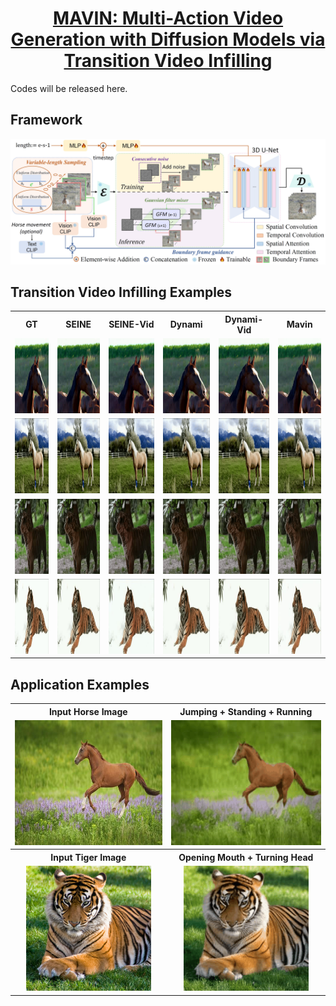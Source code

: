 <h1 style="text-align: center;"><a href="https://arxiv.org/abs/2405.18003">MAVIN: Multi-Action Video Generation with Diffusion Models via Transition Video Infilling</a></h1>

Codes will be released here.

## Framework
![framework](https://github.com/18445864529/MAVIN/blob/main/assets/framework.png)

## Transition Video Infilling Examples

<table>
  <tr>
    <th>GT</th>
    <th>SEINE</th>
    <th>SEINE-Vid</th>
    <th>Dynami</th>
    <th>Dynami-Vid</th>
    <th>Mavin</th>
  </tr>
  <tr>
    <td><img src="assets/exp1/gt.gif" width="120" height="120"></td>
    <td><img src="assets/exp1/seine.gif" width="120" height="120"></td>
    <td><img src="assets/exp1/seine-vid.gif" width="120" height="120"></td>
    <td><img src="assets/exp1/dynami.gif" width="120" height="120"></td>
    <td><img src="assets/exp1/dynami-vid.gif" width="120" height="120"></td>
    <td><img src="assets/exp1/mavin.gif" width="120" height="120"></td>
  </tr>
  <tr>
    <td><img src="assets/exp2/gt.gif" width="120" height="120"></td>
    <td><img src="assets/exp2/seine.gif" width="120" height="120"></td>
    <td><img src="assets/exp2/seine-vid.gif" width="120" height="120"></td>
    <td><img src="assets/exp2/dynami.gif" width="120" height="120"></td>
    <td><img src="assets/exp2/dynami-vid.gif" width="120" height="120"></td>
    <td><img src="assets/exp2/mavin.gif" width="120" height="120"></td>
  </tr>
  <tr>
    <td><img src="assets/exp3/gt.gif" width="120" height="120"></td>
    <td><img src="assets/exp3/seine.gif" width="120" height="120"></td>
    <td><img src="assets/exp3/seine-vid.gif" width="120" height="120"></td>
    <td><img src="assets/exp3/dynami.gif" width="120" height="120"></td>
    <td><img src="assets/exp3/dynami-vid.gif" width="120" height="120"></td>
    <td><img src="assets/exp3/mavin.gif" width="120" height="120"></td>
  </tr>
  <tr>
    <td><img src="assets/exp4/gt.gif" width="120" height="120"></td>
    <td><img src="assets/exp4/seine.gif" width="120" height="120"></td>
    <td><img src="assets/exp4/seine-vid.gif" width="120" height="120"></td>
    <td><img src="assets/exp4/dynami.gif" width="120" height="120"></td>
    <td><img src="assets/exp4/dynami-vid.gif" width="120" height="120"></td>
    <td><img src="assets/exp4/mavin.gif" width="120" height="120"></td>
  </tr>
</table>


## Application Examples

<table>
  <tr>
    <th>Input Horse Image</th>
    <th>Jumping + Standing + Running</th>
  </tr>
  <tr>
    <td align="center"><img src="assets/app/input_image_horse.png" width="300" height="200"></td>
    <td align="center"><img src="assets/app/horse_jump+stand+run.gif" width="300" height="200"></td>
  </tr>
  <tr>
    <th>Input Tiger Image</th>
    <th>Opening Mouth + Turning Head</th>
  </tr>
  <tr>
    <td align="center"><img src="assets/app/input_image_tiger.png" width="200" height="200"></td>
    <td align="center"><img src="assets/app/tiger_openMouth+turnHead.gif" width="200" height="200"></td>
  </tr>
</table>


